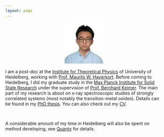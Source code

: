 ```yaml
---
layout: page
---
```

<p align="center">
<img src="files/yilu.jpg" alt="my_image" width="128" class="circular-image" />
</p>

I am a post-doc at the [Institute for Theoretical Physics](https://www.thphys.uni-heidelberg.de/) of University of Heidelberg, working with [Prof. Maurits W. Haverkort](http://www.thphys.uni-heidelberg.de/~haverkort/). Before coming to Heidelberg, I did my graduate study in the [Max Planck Institute for Solid State Research](https://www.fkf.mpg.de/) under the supervision of [Prof. Bernhard Keimer](https://www.fkf.mpg.de/keimer). The main part of my research is about on x-ray spectroscopic studies of strongly correlated systems (most notably the transition-metal oxides). Details can be found in my [PhD thesis](http://dx.doi.org/10.18419/opus-9246). You can also check out my [CV](_files/cv.pdf).

<br>

A considerable amount of my time in Heidelberg will also be spent on method developing, see [Quanty](http://quanty.org/) for details.